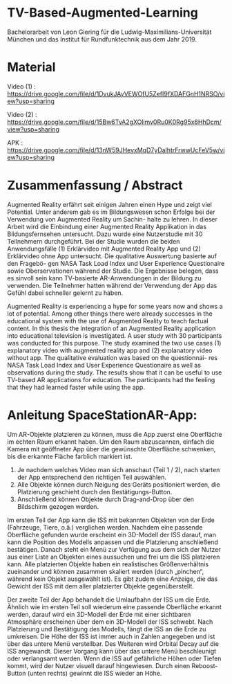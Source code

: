 # TV-Based-Augmented-Learning

Bachelorarbeit von Leon Giering für die Ludwig-Maximilians-Universität München und das Institut für Rundfunktechnik aus dem Jahr 2019.

# Material

Video (1) : https://drive.google.com/file/d/1DvukJAyVEWOfU5ZefI9fXDAFGnH1NRSO/view?usp=sharing

Video (2) : https://drive.google.com/file/d/15Bw6TvA2gXOlimv0Ru0K0Rg95x6HhDcm/view?usp=sharing

APK       : https://drive.google.com/file/d/13nW59JHevxMqD7yDaIhtrFrwwUcFeV5w/view?usp=sharing

# Zusammenfassung / Abstract
Augmented Reality erfährt seit einigen Jahren einen Hype und zeigt viel Potential. Unter anderem
gab es im Bildungswesen schon Erfolge bei der Verwendung von Augmented Reality um Sachin-
halte zu lehren. In dieser Arbeit wird die Einbindung einer Augmented Reality Applikation in das
Bildungsfernsehen untersucht. Dazu wurde eine Nutzerstudie mit 30 Teilnehmern durchgeführt.
Bei der Studie wurden die beiden Anwendungsfälle (1) Erklärvideo mit Augmented Reality App
und (2) Erklärvideo ohne App untersucht. Die qualitative Auswertung basierte auf den Fragebö-
gen NASA Task Load Index und User Experience Questionaire sowie Oberservationen während
der Studie. Die Ergebnisse belegen, dass es sinvoll sein kann TV-basierte AR-Anwendungen in
der Bildung zu verwenden. Die Teilnehmer hatten während der Verwendung der App das Gefühl
dabei schneller gelernt zu haben.

Augmented Reality is experiencing a hype for some years now and shows a lot of potential. Among
other things there were already successes in the educational system with the use of Augmented
Reality to teach factual content. In this thesis the integration of an Augmented Reality application
into educational television is investigated. A user study with 30 participants was conducted for this
purpose. The study examined the two use cases (1) explanatory video with augmented reality app
and (2) explanatory video without app. The qualitative evaluation was based on the questionnai-
res NASA Task Load Index and User Experience Questionaire as well as observations during the
study. The results show that it can be useful to use TV-based AR applications for education. The
participants had the feeling that they had learned faster while using the app.

# Anleitung SpaceStationAR-App:
Um AR-Objekte platzieren zu können, muss die App zuerst eine Oberfläche im echten Raum erkannt haben. Um den Raum abzuscannen, einfach die Kamera mit geöffneter App über die gewünschte Oberfläche schwenken, bis die erkannte Fläche farblich markiert ist. 

1.	Je nachdem welches Video man sich anschaut (Teil 1 / 2), nach starten der App entsprechend den richtigen Teil auswählen.
2.	Alle Objekte können durch Neigung des Geräts positioniert werden, die Platzierung geschieht durch den Bestätigungs-Button.
3.	Anschließend können Objekte durch Drag-and-Drop über den Bildschirm gezogen werden.

Im ersten Teil der App kann die ISS mit bekannten Objekten von der Erde (Fahrzeuge, Tiere, o.ä.) verglichen werden. Nachdem eine passende Oberfläche gefunden wurde erscheint ein 3D-Modell der ISS darauf, man kann die Position des Modells anpassen und die Platzierung anschließend bestätigen. Danach steht ein Menü zur Verfügung aus dem sich der Nutzer aus einer Liste an Objekten eines aussuchen und frei um die ISS platzieren kann. Alle platzierten Objekte haben ein realistisches Größenverhältnis zueinander und können zusammen skaliert werden (durch „pinchen“, während kein Objekt ausgewählt ist). Es gibt zudem eine Anzeige, die das Gewicht der ISS mit dem aller platzierter Objekte gegenüberstellt.

Der zweite Teil der App behandelt die Umlaufbahn der ISS um die Erde. Ähnlich wie im ersten Teil soll wiederum eine passende Oberfläche erkannt werden, darauf wird ein 3D-Modell der Erde mit einer sichtbaren Atmosphäre erscheinen über dem ein 3D-Modell der ISS schwebt. Nach Platzierung und Bestätigung des Modells, fängt die ISS an die Erde zu umkreisen. Die Höhe der ISS ist immer auch in Zahlen angegeben und ist über das untere Menü verstellbar. Des Weiteren wird Orbital Decay auf die ISS angewandt. Dieser Vorgang kann über das untere Menü beschleunigt oder verlangsamt werden. Wenn die ISS auf gefährliche Höhen oder Tiefen kommt, wird der Nutzer visuell darauf hingewiesen. Durch einen Reboost-Button (unten rechts) gewinnt die ISS wieder an Höhe.
